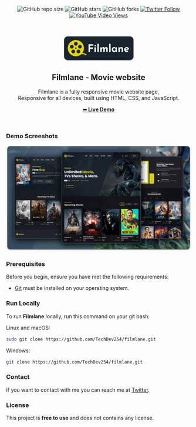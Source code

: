 <div align="center">
  
  ![GitHub repo size](https://img.shields.io/github/repo-size/TechDev254/filmlane)
  ![GitHub stars](https://img.shields.io/github/stars/TechDev254/filmlane?style=social)
  ![GitHub forks](https://img.shields.io/github/forks/TechDev254/filmlane?style=social)
[![Twitter Follow](https://img.shields.io/twitter/follow/TechDev254_?style=social)](https://twitter.com/intent/follow?screen_name=TechDev254_)
  [![YouTube Video Views](https://img.shields.io/youtube/views/G-mEhvhWyw8?style=social)](https://youtu.be/G-mEhvhWyw8)

  <br />
  <br />
  
  <img src="./readme-images/project-logo.png" />

  <h2 align="center">Filmlane - Movie website</h2>

  Filmlane is a fully responsive movie website page, <br />Responsive for all devices, built using HTML, CSS, and JavaScript.

  <a href="https://TechDev254.github.io/filmlane/"><strong>➥ Live Demo</strong></a>

</div>

<br />

### Demo Screeshots

![Filmlane Desktop Demo](./readme-images/desktop.png "Desktop Demo")

### Prerequisites

Before you begin, ensure you have met the following requirements:

* [Git](https://git-scm.com/downloads "Download Git") must be installed on your operating system.

### Run Locally

To run **Filmlane** locally, run this command on your git bash:

Linux and macOS:

```bash
sudo git clone https://github.com/TechDev254/filmlane.git
```

Windows:

```bash
git clone https://github.com/TechDev254/filmlane.git
```

### Contact

If you want to contact with me you can reach me at [Twitter](https://www.twitter.com/TechDev254).

### License

This project is **free to use** and does not contains any license.
